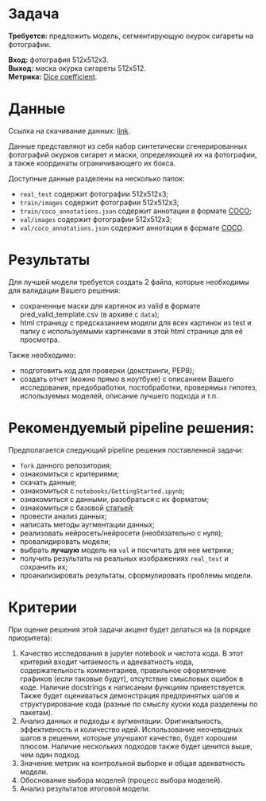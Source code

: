 # Задача

**Требуется:** предложить модель, сегментирующую окурок сигареты на фотографии.  
  
**Вход:** фотография 512x512x3.  
**Выход:** маска окурка сигареты 512x512.  
**Метрика:** [Dice coefficient](https://en.wikipedia.org/wiki/S%C3%B8rensen%E2%80%93Dice_coefficient).  

# Данные

Ссылка на скачивание данных: [link](https://www.immersivelimit.com/datasets/cigarette-butts).

Данные представляют из себя набор синтетически сгенерированных фотографий окурков сигарет и маски, определяющей их на фотографии, а также координаты ограничивающего их бокса.

Доступные данные разделены на несколько папок:  
- `real_test` содержит фотографии 512x512x3;  
- `train/images` содержит фотографии 512x512x3;  
- `train/coco_annotations.json` содержит аннотации в формате [COCO](http://cocodataset.org/#format-data);  
- `val/images` содержит фотографии 512x512x3;  
- `val/coco_annotations.json` содержит аннотации в формате [COCO](http://cocodataset.org/#format-data).

# Результаты

Для лучшей модели требуется создать 2 файла, которые необходимы для валидации Вашего решения:  
- сохраненные маски для картинок из valid в формате pred_valid_template.csv (в архиве с `data`);  
- html страницу с предсказанием модели для всех картинок из test и папку с используемыми картинками в этой html странице для её просмотра.  
  
Также необходимо:  
- подготовить код для проверки (докстринги, PEP8);  
- создать отчет (можно прямо в ноутбуке) с описанием Вашего исследования, предобработки, постобработки, проверямых гипотез, используемых моделей, описание лучшего подхода и т.п.  

# Рекомендуемый pipeline решения:

Предполагается следующий pipeline решения поставленной задачи:  
- `fork` данного репозитория;  
- ознакомиться с критериями;  
- скачать данные;  
- ознакомиться с `notebooks/GettingStarted.ipynb`;  
- ознакомиться с данными, разобраться с их форматом;  
- ознакомиться с базовой [статьей](https://arxiv.org/pdf/1505.04597.pdf);  
- провести анализ данных;  
- написать методы аугментации данных;  
- реализовать нейросеть/нейросети (необязательно с нуля);  
- провалидировать модели;  
- выбрать **лучшую** модель на `val` и посчитать для нее метрики;  
- получить результаты на реальных изображениях `real_test` и сохранить их;  
- проанализировать результаты, сформулировать проблемы модели.  

# Критерии

При оценке решения этой задачи акцент будет делаться на (в порядке приоритета):  
1. Качество исследования в jupyter notebook и чистота кода. В этот критерий входит читаемость и адекватность кода, содержательность комментариев, правильное оформление графиков (если таковые будут), отсутствие смысловых ошибок в коде. Наличие docstrings к написаным функциям приветствуется. Также будет оцениваться демонстрация предпринятых шагов и структурирование кода (разные по смыслу куски кода разделены по пакетам).  
2. Анализ данных и подходы к аугментации. Оригинальность, эффективность и количество идей. Использование неочевидных шагов в решении, которые улучшают качество, будет хорошим плюсом. Наличие нескольких подходов также будет ценится выше, чем один подход.  
3. Значение метрик на контрольной выборке и общая адекватность модели.  
4. Обоснование выбора моделей (процесс выбора моделей).  
5. Анализ результатов итоговой модели.
